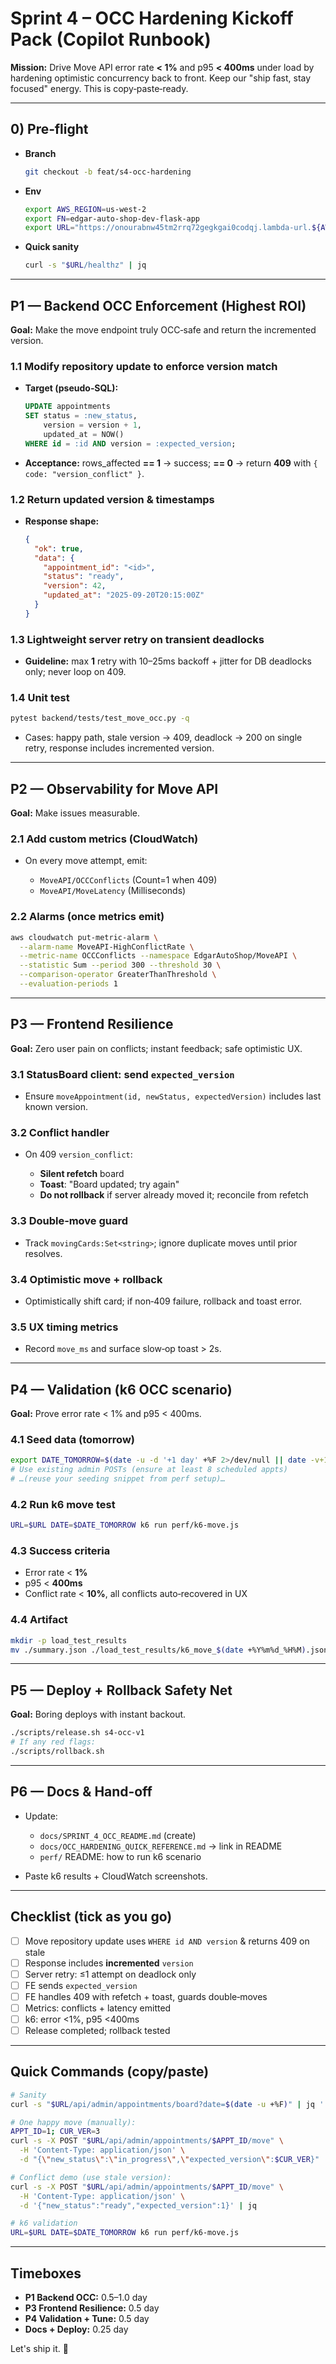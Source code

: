 # Sprint 4 – OCC Hardening Kickoff Pack (Copilot Runbook)

**Mission:** Drive Move API error rate **< 1%** and p95 **< 400ms** under load by hardening optimistic concurrency back to front. Keep our "ship fast, stay focused" energy. This is copy‑paste‑ready.

---

## 0) Pre‑flight

* **Branch**

  ```bash
  git checkout -b feat/s4-occ-hardening
  ```
* **Env**

  ```bash
  export AWS_REGION=us-west-2
  export FN=edgar-auto-shop-dev-flask-app
  export URL="https://onourabnw45tm2rrq72gegkgai0codqj.lambda-url.${AWS_REGION}.on.aws"
  ```
* **Quick sanity**

  ```bash
  curl -s "$URL/healthz" | jq
  ```

---

## P1 — Backend OCC Enforcement (Highest ROI)

**Goal:** Make the move endpoint truly OCC‑safe and return the incremented version.

### 1.1 Modify repository update to enforce version match

* **Target (pseudo‑SQL):**

  ```sql
  UPDATE appointments
  SET status = :new_status,
      version = version + 1,
      updated_at = NOW()
  WHERE id = :id AND version = :expected_version;
  ```
* **Acceptance:** rows\_affected **== 1** → success; **== 0** → return **409** with `{ code: "version_conflict" }`.

### 1.2 Return updated version & timestamps

* **Response shape:**

  ```json
  {
    "ok": true,
    "data": {
      "appointment_id": "<id>",
      "status": "ready",
      "version": 42,
      "updated_at": "2025-09-20T20:15:00Z"
    }
  }
  ```

### 1.3 Lightweight server retry on transient deadlocks

* **Guideline:** max **1** retry with 10–25ms backoff + jitter for DB deadlocks only; never loop on 409.

### 1.4 Unit test

```bash
pytest backend/tests/test_move_occ.py -q
```

* Cases: happy path, stale version → 409, deadlock → 200 on single retry, response includes incremented version.

---

## P2 — Observability for Move API

**Goal:** Make issues measurable.

### 2.1 Add custom metrics (CloudWatch)

* On every move attempt, emit:

  * `MoveAPI/OCCConflicts` (Count=1 when 409)
  * `MoveAPI/MoveLatency` (Milliseconds)

### 2.2 Alarms (once metrics emit)

```bash
aws cloudwatch put-metric-alarm \
  --alarm-name MoveAPI-HighConflictRate \
  --metric-name OCCConflicts --namespace EdgarAutoShop/MoveAPI \
  --statistic Sum --period 300 --threshold 30 \
  --comparison-operator GreaterThanThreshold \
  --evaluation-periods 1
```

---

## P3 — Frontend Resilience

**Goal:** Zero user pain on conflicts; instant feedback; safe optimistic UX.

### 3.1 StatusBoard client: send `expected_version`

* Ensure `moveAppointment(id, newStatus, expectedVersion)` includes last known version.

### 3.2 Conflict handler

* On 409 `version_conflict`:

  * **Silent refetch** board
  * **Toast**: "Board updated; try again"
  * **Do not rollback** if server already moved it; reconcile from refetch

### 3.3 Double‑move guard

* Track `movingCards:Set<string>`; ignore duplicate moves until prior resolves.

### 3.4 Optimistic move + rollback

* Optimistically shift card; if non‑409 failure, rollback and toast error.

### 3.5 UX timing metrics

* Record `move_ms` and surface slow‑op toast > 2s.

---

## P4 — Validation (k6 OCC scenario)

**Goal:** Prove error rate < 1% and p95 < 400ms.

### 4.1 Seed data (tomorrow)

```bash
export DATE_TOMORROW=$(date -u -d '+1 day' +%F 2>/dev/null || date -v+1d -u +%F)
# Use existing admin POSTs (ensure at least 8 scheduled appts)
# …(reuse your seeding snippet from perf setup)…
```

### 4.2 Run k6 move test

```bash
URL=$URL DATE=$DATE_TOMORROW k6 run perf/k6-move.js
```

### 4.3 Success criteria

* Error rate < **1%**
* p95 < **400ms**
* Conflict rate < **10%**, all conflicts auto‑recovered in UX

### 4.4 Artifact

```bash
mkdir -p load_test_results
mv ./summary.json ./load_test_results/k6_move_$(date +%Y%m%d_%H%M).json || true
```

---

## P5 — Deploy + Rollback Safety Net

**Goal:** Boring deploys with instant backout.

```bash
./scripts/release.sh s4-occ-v1
# If any red flags:
./scripts/rollback.sh
```

---

## P6 — Docs & Hand‑off

* Update:

  * `docs/SPRINT_4_OCC_README.md` (create)
  * `docs/OCC_HARDENING_QUICK_REFERENCE.md` → link in README
  * `perf/` README: how to run k6 scenario
* Paste k6 results + CloudWatch screenshots.

---

## Checklist (tick as you go)

* [ ] Move repository update uses `WHERE id AND version` & returns 409 on stale
* [ ] Response includes **incremented** `version`
* [ ] Server retry: ≤1 attempt on deadlock only
* [ ] FE sends `expected_version`
* [ ] FE handles 409 with refetch + toast, guards double‑moves
* [ ] Metrics: conflicts + latency emitted
* [ ] k6: error <1%, p95 <400ms
* [ ] Release completed; rollback tested

---

## Quick Commands (copy/paste)

```bash
# Sanity
curl -s "$URL/api/admin/appointments/board?date=$(date -u +%F)" | jq '.ok'

# One happy move (manually):
APPT_ID=1; CUR_VER=3
curl -s -X POST "$URL/api/admin/appointments/$APPT_ID/move" \
  -H 'Content-Type: application/json' \
  -d "{\"new_status\":\"in_progress\",\"expected_version\":$CUR_VER}" | jq

# Conflict demo (use stale version):
curl -s -X POST "$URL/api/admin/appointments/$APPT_ID/move" \
  -H 'Content-Type: application/json' \
  -d '{"new_status":"ready","expected_version":1}' | jq

# k6 validation
URL=$URL DATE=$DATE_TOMORROW k6 run perf/k6-move.js
```

---

## Timeboxes

* **P1 Backend OCC:** 0.5–1.0 day
* **P3 Frontend Resilience:** 0.5 day
* **P4 Validation + Tune:** 0.5 day
* **Docs + Deploy:** 0.25 day

Let's ship it. 🏁
